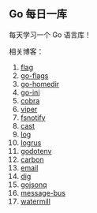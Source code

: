 ## Go 每日一库

每天学习一个 Go 语言库！

相关博客：

1. [flag](https://darjun.github.io/2020/01/10/godailylib/flag/)
2. [go-flags](https://darjun.github.io/2020/01/10/godailylib/go-flags/)
3. [go-homedir](https://darjun.github.io/2020/01/14/godailylib/go-homedir/)
4. [go-ini](https://darjun.github.io/2020/01/15/godailylib/go-ini/)
5. [cobra](https://darjun.github.io/2020/01/17/godailylib/cobra/)
6. [viper](https://darjun.github.io/2020/01/18/godailylib/viper/)
7. [fsnotify](https://darjun.github.io/2020/01/19/godailylib/fsnotify/)
8. [cast](https://darjun.github.io/2020/01/20/godailylib/cast/)
9. [log](https://darjun.github.io/2020/02/07/godailylib/log/)
10. [logrus](https://darjun.github.io/2020/02/07/godailylib/logrus/)
11. [godotenv](https://darjun.github.io/2020/02/12/godailylib/godotenv/)
12. [carbon](https://darjun.github.io/2020/02/14/godailylib/carbon/)
13. [email](https://darjun.github.io/2020/02/16/godailylib/email)
14. [dig](https://darjun.github.io/2020/02/22/godailylib/dig)
15. [gojsonq](https://darjun.github.io/2020/02/24/godailylib/gojsonq)
16. [message-bus](https://darjun.github.io/2020/02/26/godailylib/message-bus)
17. [watermill](https://darjun.github.io/2020/03/01/godailylib/watermill)